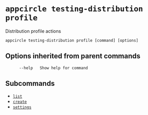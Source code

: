 # `appcircle testing-distribution profile`

Distribution profile actions

```plaintext
appcircle testing-distribution profile [command] [options]
```

## Options inherited from parent commands

```plaintext
      --help   Show help for command
```

## Subcommands

- [`list`](list.md)
- [`create`](create.md)
- [`settings`](settings/index.md)
